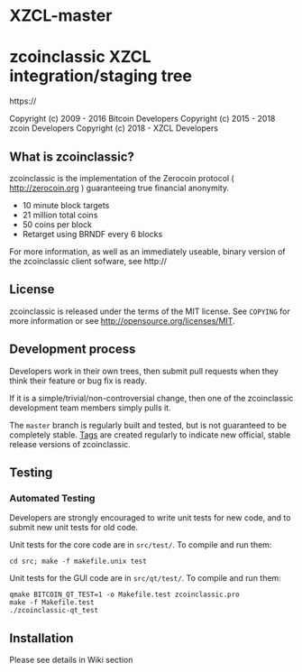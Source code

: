 # XZCL-master
zcoinclassic XZCL integration/staging tree
================================

https://

 Copyright (c) 2009 - 2016 Bitcoin Developers
 Copyright (c) 2015 - 2018 zcoin Developers
 Copyright (c) 2018 - XZCL Developers

What is zcoinclassic?
----------------

zcoinclassic is the implementation of the Zerocoin protocol ( http://zerocoin.org ) guaranteeing true financial anonymity.

 - 10 minute block targets
 - 21 million total coins
 - 50 coins per block
 - Retarget using BRNDF every 6 blocks

For more information, as well as an immediately useable, binary version of
the zcoinclassic client sofware, see http://

License
-------

zcoinclassic is released under the terms of the MIT license. See `COPYING` for more
information or see http://opensource.org/licenses/MIT.

Development process
-------------------

Developers work in their own trees, then submit pull requests when they think
their feature or bug fix is ready.

If it is a simple/trivial/non-controversial change, then one of the zcoinclassic
development team members simply pulls it.


The `master` branch is regularly built and tested, but is not guaranteed to be
completely stable. [Tags](https://github.com/XZCL/XZCL-master/tags) are created
regularly to indicate new official, stable release versions of zcoinclassic.

Testing
-------

### Automated Testing

Developers are strongly encouraged to write unit tests for new code, and to
submit new unit tests for old code.

Unit tests for the core code are in `src/test/`. To compile and run them:

    cd src; make -f makefile.unix test

Unit tests for the GUI code are in `src/qt/test/`. To compile and run them:

    qmake BITCOIN_QT_TEST=1 -o Makefile.test zcoinclassic.pro
    make -f Makefile.test
    ./zcoinclassic-qt_test

Installation
-------

Please see details in Wiki section

